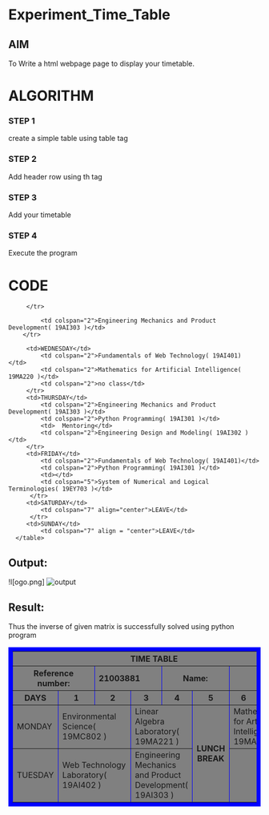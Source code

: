 # Experiment_Time_Table

## AIM
To Write a html webpage page to display your timetable.

# ALGORITHM
### STEP 1
create a simple table using table tag
### STEP 2
Add header row using th tag
### STEP 3
Add your timetable
### STEP 4
Execute the program

# CODE
<html>

   <head>
      <title>TIME TABLE</title>
   </head>
	
   <body>
      <table border = "8" cellspacing="3" bordercolor="BLUE" bgcolor="GREY">
      <ing src="logo.png">
         <tr>
            <th colspan="8">TIME TABLE</th>
         </tr>
         <tr>
<th colspan="2">Reference number:</th>
<th colspan="2" align="left">21003881</th>
<th colspan="2">Name:<th>
<th colspan="2" align="left">shaik sameer</th>
         <tr>
            <th>DAYS</th>
            <th>1</th>
            <th>2</th>
            <th>3</th>
            <th>4</th>
<th>5</th>
<th>6</th>
<th>7</th>

         </tr>
        
<tr>
             <td>MONDAY</td>
             <td colspan="2">Environmental Science( 19MC802 )</td>
             <td colspan="2">Linear Algebra Laboratory( 19MA221 )</td>
	     <th rowspan="3">LUNCH BREAK</th>
             <td colspan="2">Mathematics for Artificial Intelligence( 19MA220 )</td>
         </tr>
             <td>TUESDAY</td>
             <td colspan="2">Web Technology Laboratory( 19AI402 )</td>
             <td colspan="2">Engineering Mechanics and Product Development( 19AI303 )</td>
             
             <td colspan="2">Engineering Mechanics and Product Development( 19AI303 )</td>
        </tr>
  
  	     <td>WEDNESDAY</td>
             <td colspan="2">Fundamentals of Web Technology( 19AI401) </td>
             <td colspan="2">Mathematics for Artificial Intelligence( 19MA220 )</td>
             <td colspan="2">no class</td>
         </tr>
	     <td>THURSDAY</td>
             <td colspan="2">Engineering Mechanics and Product Development( 19AI303 )</td>
             <td colspan="2">Python Programming( 19AI301 )</td>
             <td>  Mentoring</td>
             <td colspan="2">Engineering Design and Modeling( 19AI302 )</td>
         </tr>  
	     <td>FRIDAY</td>
             <td colspan="2">Fundamentals of Web Technology( 19AI401)</td>
             <td colspan="2">Python Programming( 19AI301 )</td>
             <td></td>
             <td colspan="5">System of Numerical and Logical Terminologies( 19EY703 )</td>
          </tr>  
	     <td>SATURDAY</td>
             <td colspan="7" align="center">LEAVE</td> 
          </tr>  
	     <td>SUNDAY</td>
             <td colspan="7" align = "center">LEAVE</td>           
      </table>
   </body>
</html>

## Output:

!l[ogo.png]
![output](https://github.com/Shaik-sameer-AIML/timetable/blob/main/logo.png?raw=true)
## Result:
Thus the inverse of given matrix is successfully solved using python program